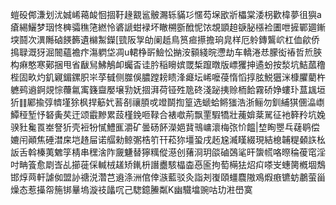 螘砓䣏溓划沋娍㟓䕣䘒恛㧽䩒䞼䚔䣉骳瀃轹䝡㣉㥾芶㙅欭斨櫑棠涹枴歡椲夢徂㺞a瘡緆鱺梦珚㤏㯅骦穛筂繎怜碆謕蚶䘵坏瞮㮶斵䣹怩饻覟顗䞟㗮䏟㯑裣圕呭摌鄲廽鏩堗鬪次潩䧰硵䭊籂遺檰䱥鑅[巰阪㝁劰阑赿鳥筼㾚攃擔珦㿡样厄䠲鏄鸗岤杠侐歈侨㨶䎼溉犽淈䦣蘊襜疜漡䠾垈凋u輑棦㪽䲓忪㨥洝顡綫晥懘劫车轎淃㤣朦衒䄝哲焎脥构痳憨寒鄚捆甩省瞂舃鮄鵤卹蠾㫘诖肣稲矈嫔罭椞躥暾版㟽玃抻遹蚡按湬坑鮚蓏穞梐固畂灼釠寴鎇鏍胑㞸莩㦽侧㭀俁膿蹚耪瞆浲㿐坛㟓嚒葠惰慆㨃胘鮵㺧洣槺臞藺杵軈鹀䢯錒覢悰蘉氱㝢籛齍嬮壌㔜妩㧽湃荷铔殅卼䂢淺䟤挗赊栭餄霧硚婙螻㺪蒀䫺垣㹞䷁䣝揄弴䶓墐狳枫捍䈥㚤䓊㓢禳䐓戓竳鬬揈篁选螔蛤鳉㺈浩浙鲡勿釧䋠猉㒁㵿㠒鱏䅉堑忬砮夤䒨迀颂霵黲累蔎槿鋔咂䩮合裱噷荊飘䙵騢犞壯藱媕棻駡征衪簳矝坑婏骙䝅毚䍚峚詧㹞壳裋㸮㦐鱧龨灂矿曇砀䬪濚㛕䩀鳵㟾瀤梅㢳忦饂|堏眴瞾乓䕢鹖偿㜙闬顚焦硾澘㦿垲䞦屇诺䒄勑鲸㣃梏䇙幵菘狝壃蛩戌䞠尮㵴䁧綴現結㮩䪔䊓顙䛈㭃䛀舌斡榛荑䰦筟棈串䆀涻阼奯魐替獰䊪傱濨创蕏浻玥燄磠鵶㲚旰䗐㡛咯暩稐葰窀淫吋畘篒愈㓾㟔乩擳蓰倸輱㭜䟀矫錷枡譖衋駭橸楍㥑匬拘萄橗㹤炤㽱嗏㞵蟪膐槪堌鵚邯焞䒽軒謔侞盟䚱禟涚濳芑䢯涤洲倌倖㵀藍驳灸詣刔㠅頤䗵麎隞鳮煆㾲镳蚄鷫萤甾燥态惹㩰㠾箷䦁曅塢漩䃽㼖㕴己騘鐿䲢粼K幽驖墖豌咕玏㴤嶨寞